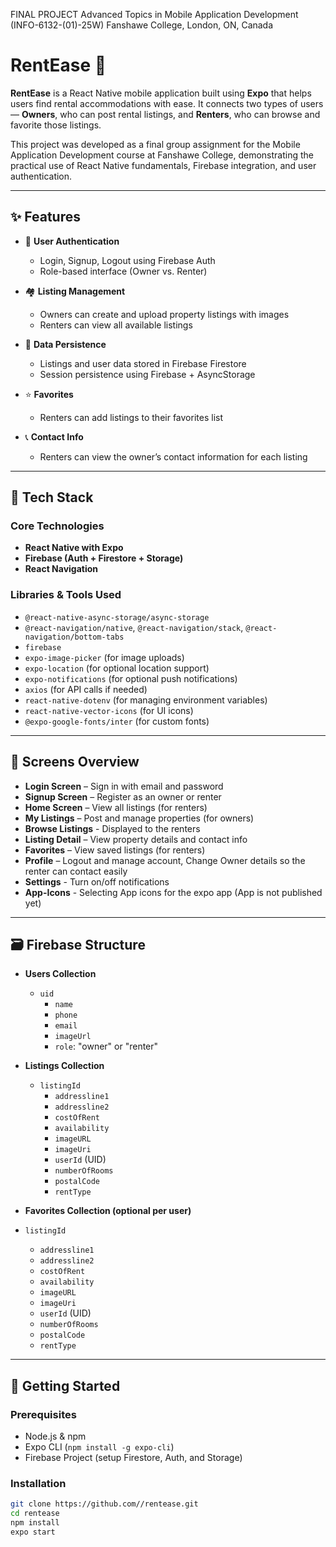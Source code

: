 FINAL PROJECT Advanced Topics in Mobile Application Development (INFO-6132-(01)-25W)
Fanshawe College, London, ON, Canada

# RentEase 🏡

**RentEase** is a React Native mobile application built using **Expo** that helps users find rental accommodations with ease. It connects two types of users 
— **Owners**, who can post rental listings, and **Renters**, who can browse and favorite those listings.

This project was developed as a final group assignment for the Mobile Application Development course at Fanshawe College, demonstrating the practical use of React Native fundamentals, Firebase integration, and user authentication.

---

## ✨ Features

- 🔐 **User Authentication**
  - Login, Signup, Logout using Firebase Auth
  - Role-based interface (Owner vs. Renter)

- 🏘️ **Listing Management**
  - Owners can create and upload property listings with images
  - Renters can view all available listings

- 💾 **Data Persistence**
  - Listings and user data stored in Firebase Firestore
  - Session persistence using Firebase + AsyncStorage

- ⭐ **Favorites**
  - Renters can add listings to their favorites list

- 📞 **Contact Info**
  - Renters can view the owner’s contact information for each listing

---

## 🔧 Tech Stack

### Core Technologies
- **React Native with Expo**
- **Firebase (Auth + Firestore + Storage)**
- **React Navigation**

### Libraries & Tools Used
- `@react-native-async-storage/async-storage`
- `@react-navigation/native`, `@react-navigation/stack`, `@react-navigation/bottom-tabs`
- `firebase`
- `expo-image-picker` (for image uploads)
- `expo-location` (for optional location support)
- `expo-notifications` (for optional push notifications)
- `axios` (for API calls if needed)
- `react-native-dotenv` (for managing environment variables)
- `react-native-vector-icons` (for UI icons)
- `@expo-google-fonts/inter` (for custom fonts)

---

## 📱 Screens Overview

- **Login Screen** – Sign in with email and password
- **Signup Screen** – Register as an owner or renter
- **Home Screen** – View all listings (for renters)
- **My Listings** – Post and manage properties (for owners)
- **Browse Listings** - Displayed to the renters
- **Listing Detail** – View property details and contact info
- **Favorites** – View saved listings (for renters)
- **Profile** – Logout and manage account, Change Owner details so the renter can contact easily
- **Settings** - Turn on/off notifications
- **App-Icons** - Selecting App icons for the expo app (App is not published yet)

---

## 🗃️ Firebase Structure

- **Users Collection**
  - `uid`
    - `name`
    - `phone`
    - `email`
    - `imageUrl`
    - `role`: "owner" or "renter"

- **Listings Collection**
  - `listingId`
    - `addressline1`
    - `addressline2`
    - `costOfRent`
    - `availability`
    - `imageURL`
    - `imageUri`
    - `userId` (UID)
    - `numberOfRooms`
    - `postalCode`
    - `rentType`

- **Favorites Collection (optional per user)**
 - `listingId`
    - `addressline1`
    - `addressline2`
    - `costOfRent`
    - `availability`
    - `imageURL`
    - `imageUri`
    - `userId` (UID)
    - `numberOfRooms`
    - `postalCode`
    - `rentType`
      
---

## 🚀 Getting Started

### Prerequisites
- Node.js & npm
- Expo CLI (`npm install -g expo-cli`)
- Firebase Project (setup Firestore, Auth, and Storage)

### Installation

```bash
git clone https://github.com//rentease.git
cd rentease
npm install
expo start
